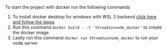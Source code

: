 To start the project with docker run the following commands

1. To install docker desktop for windows with WSL 2 backend [click here and follow the steps](https://docs.docker.com/desktop/install/windows-install/)
2. Run this command `docker build . -t 'threadsinnode_docker'` to create the docker image 
3. Lastly run this command `docker run threadsinnode_docker` to run your node server